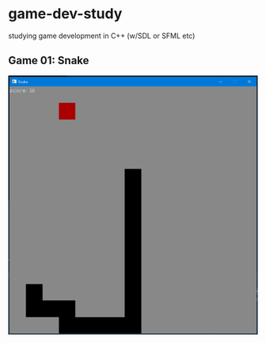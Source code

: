 # game-dev-study

studying game development in C++ (w/SDL or SFML etc)

## Game 01: Snake

![Snake](screenshots/snake_2022-09-28_120229.png)
